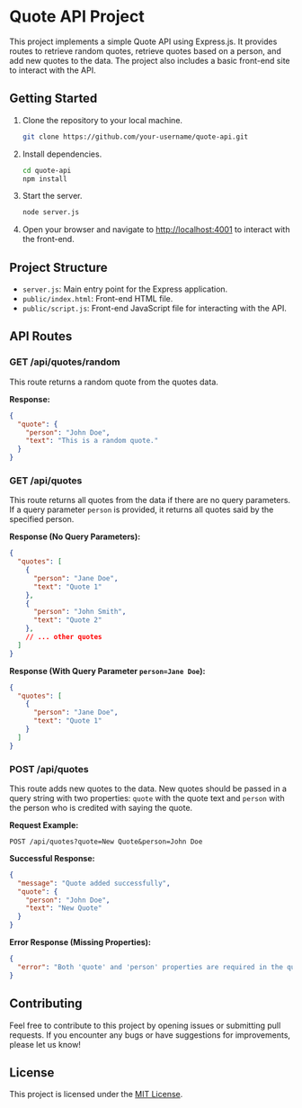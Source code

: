 # Quote API Project

This project implements a simple Quote API using Express.js. It provides routes to retrieve random quotes, retrieve quotes based on a person, and add new quotes to the data. The project also includes a basic front-end site to interact with the API.

## Getting Started

1. Clone the repository to your local machine.

   ```bash
   git clone https://github.com/your-username/quote-api.git
   ```

2. Install dependencies.

   ```bash
   cd quote-api
   npm install
   ```

3. Start the server.

   ```bash
   node server.js
   ```

4. Open your browser and navigate to [http://localhost:4001](http://localhost:4001) to interact with the front-end.

## Project Structure

- `server.js`: Main entry point for the Express application.
- `public/index.html`: Front-end HTML file.
- `public/script.js`: Front-end JavaScript file for interacting with the API.

## API Routes

### GET /api/quotes/random

This route returns a random quote from the quotes data.

**Response:**

```json
{
  "quote": {
    "person": "John Doe",
    "text": "This is a random quote."
  }
}
```

### GET /api/quotes

This route returns all quotes from the data if there are no query parameters. If a query parameter `person` is provided, it returns all quotes said by the specified person.

**Response (No Query Parameters):**

```json
{
  "quotes": [
    {
      "person": "Jane Doe",
      "text": "Quote 1"
    },
    {
      "person": "John Smith",
      "text": "Quote 2"
    },
    // ... other quotes
  ]
}
```

**Response (With Query Parameter `person=Jane Doe`):**

```json
{
  "quotes": [
    {
      "person": "Jane Doe",
      "text": "Quote 1"
    }
  ]
}
```

### POST /api/quotes

This route adds new quotes to the data. New quotes should be passed in a query string with two properties: `quote` with the quote text and `person` with the person who is credited with saying the quote.

**Request Example:**

```
POST /api/quotes?quote=New Quote&person=John Doe
```

**Successful Response:**

```json
{
  "message": "Quote added successfully",
  "quote": {
    "person": "John Doe",
    "text": "New Quote"
  }
}
```

**Error Response (Missing Properties):**

```json
{
  "error": "Both 'quote' and 'person' properties are required in the query string."
}
```

## Contributing

Feel free to contribute to this project by opening issues or submitting pull requests. If you encounter any bugs or have suggestions for improvements, please let us know!

## License

This project is licensed under the [MIT License](LICENSE).
